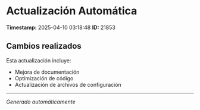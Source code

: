 # Actualización Automática

**Timestamp:** 2025-04-10 03:18:48
**ID:** 21853

## Cambios realizados

Esta actualización incluye:
- Mejora de documentación
- Optimización de código
- Actualización de archivos de configuración

---
*Generado automáticamente*
